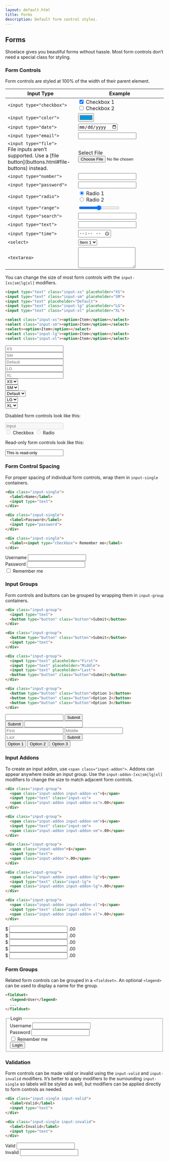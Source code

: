 ```yaml
---
layout: default.html
title: Forms
description: Default form control styles.
---
```


## Forms

Shoelace gives you beautiful forms without hassle. Most form controls don’t need a special class for styling.

### Form Controls

Form controls are styled at 100% of the width of their parent element.

<table class="table table-bordered">
  <thead>
    <tr>
      <th>Input Type</th>
      <th>Example</th>
    </tr>
  </thead>
  <tbody>
    <tr>
      <td><code>&lt;input type=&quot;checkbox&quot;&gt;</code></td>
      <td>
        <label><input type="checkbox" checked> Checkbox 1</label><br>
        <label><input type="checkbox"> Checkbox 2</label>
      </td>
    </tr>
    <tr>
      <td><code>&lt;input type=&quot;color&quot;&gt;</code></td>
      <td><input type="color" value="#0099dd"></td>
    </tr>
    <tr>
      <td><code>&lt;input type=&quot;date&quot;&gt;</code></td>
      <td><input type="date"></td>
    </tr>
    <tr>
      <td><code>&lt;input type=&quot;email&quot;&gt;</code></td>
      <td><input type="email"></td>
    </tr>
    <tr>
      <td>
        <code>&lt;input type=&quot;file&quot;&gt;</code>
        <br>
        <span class="text-small text-secondary">
          File inputs aren’t supported. Use a [file button](buttons.html#file-buttons) instead.
        </span>
      </td>
      <td>
        <label class="button button-block">Select File <input type="file"></label>
      </td>
    </tr>
    <tr>
      <td><code>&lt;input type=&quot;number&quot;&gt;</code></td>
      <td><input type="number"></td>
    </tr>
    <tr>
      <td><code>&lt;input type=&quot;password&quot;&gt;</code></td>
      <td><input type="password"></td>
    </tr>
    <tr>
      <td><code>&lt;input type=&quot;radio&quot;&gt;</code></td>
      <td>
        <label><input type="Radio" name="radio" checked> Radio 1</label><br>
        <label><input type="Radio" name="radio"> Radio 2</label>
      </td>
    </tr>
    <tr>
      <td><code>&lt;input type=&quot;range&quot;&gt;</code></td>
      <td><input type="range"></td>
    </tr>
    <tr>
      <td><code>&lt;input type=&quot;search&quot;&gt;</code></td>
      <td><input type="search"></td>
    </tr>
    <tr>
      <td><code>&lt;input type=&quot;text&quot;&gt;</code></td>
      <td><input type="text"></td>
    </tr>
    <tr>
      <td><code>&lt;input type=&quot;time&quot;&gt;</code></td>
      <td><input type="time"></td>
    </tr>
    <tr>
      <td><code>&lt;select&gt;</code></td>
      <td>
        <select>
          <option>Item 1</option>
          <option>Item 2</option>
          <option>Item 3</option>
        </select>
      </td>
    </tr>
    <tr>
      <td><code>&lt;textarea&gt;</code></td>
      <td><textarea rows="4"></textarea></td>
    </tr>
  </tbody>
</table>

You can change the size of most form controls with the `input-[xs|sm|lg|xl]` modifiers.

```html
<input type="text" class="input-xs" placeholder="XS">
<input type="text" class="input-sm" placeholder="SM">
<input type="text" placeholder="Default">
<input type="text" class="input-lg" placeholder="LG">
<input type="text" class="input-xl" placeholder="XL">

<select class="input-xs"><option>Item</option></select>
<select class="input-sm"><option>Item</option></select>
<select><option>Item</option></select>
<select class="input-lg"><option>Item</option></select>
<select class="input-xl"><option>Item</option></select>
```

<div class="two-column">
  <div class="column">
    <div class="input-single">
      <input type="text" class="input-xs" placeholder="XS">
    </div>
    <div class="input-single">
      <input type="text" class="input-sm" placeholder="SM">
    </div>
    <div class="input-single">
      <input type="text" placeholder="Default">
    </div>
    <div class="input-single">
      <input type="text" class="input-lg" placeholder="LG">
    </div>
    <div class="input-single">
      <input type="text" class="input-xl" placeholder="XL">
    </div>
  </div>

  <div class="column">
    <div class="input-single">
      <select class="input-xs"><option>XS</option></select>
    </div>
    <div class="input-single">
      <select class="input-sm"><option>SM</option></select>
    </div>
    <div class="input-single">
      <select><option>Default</option></select>
    </div>
    <div class="input-single">
      <select class="input-lg"><option>LG</option></select>
    </div>
    <div class="input-single">
      <select class="input-xl"><option>XL</option></select>
    </div>
  </div>
</div>

Disabled form controls look like this:

<div class="input-single">
  <input type="text" placeholder="Input" disabled>
</div>

<div class="input-single">
  <label><input type="checkbox" disabled> Checkbox</label>
  <label><input type="radio" disabled> Radio</label>
</div>

Read-only form controls look like this:

<div class="input-single">
  <input type="text" readonly value="This is read-only">
</div>

### Form Control Spacing

For proper spacing of individual form controls, wrap them in `input-single` containers.

```html
<div class="input-single">
  <label>Name</label>
  <input type="text">
</div>

<div class="input-single">
  <label>Password</label>
  <input type="password">
</div>

<div class="input-single">
  <label><input type="checkbox"> Remember me</label>
</div>
```

<div class="input-single">
  <label>Username</label>
  <input type="text">
</div>

<div class="input-single">
  <label>Password</label>
  <input type="password">
</div>

<div class="input-single">
  <label><input type="checkbox"> Remember me</label>
</div>

### Input Groups

Form controls and buttons can be grouped by wrapping them in `input-group` containers.

```html
<div class="input-group">
  <input type="text">
  <button type="button" class="button">Submit</button>
</div>

<div class="input-group">
  <button type="button" class="button">Submit</button>
  <input type="text">
</div>

<div class="input-group">
  <input type="text" placeholder="First">
  <input type="text" placeholder="Middle">
  <input type="text" placeholder="Last">
  <button type="button" class="button">Submit</button>
</div>

<div class="input-group">
  <button type="button" class="button">Option 1</button>
  <button type="button" class="button">Option 2</button>
  <button type="button" class="button">Option 3</button>
</div>
```

<div class="input-group">
  <input type="text">
  <button type="button">Submit</button>
</div>

<div class="input-group">
  <button type="button">Submit</button>
  <input type="text">
</div>

<div class="input-group">
  <input type="text" placeholder="First">
  <input type="text" placeholder="Middle">
  <input type="text" placeholder="Last">
  <button type="button">Submit</button>
</div>

<div class="input-group">
  <button type="button">Option 1</button>
  <button type="button">Option 2</button>
  <button type="button">Option 3</button>
</div>

### Input Addons

To create an input addon, use `<span class="input-addon">`. Addons can appear anywhere inside an input group. Use the `input-addon-[xs|sm|lg|xl]` modifiers to change the size to match adjacent form controls.

```html
<div class="input-group">
  <span class="input-addon input-addon-xs">$</span>
  <input type="text" class="input-xs">
  <span class="input-addon input-addon-xs">.00</span>
</div>

<div class="input-group">
  <span class="input-addon input-addon-sm">$</span>
  <input type="text" class="input-sm">
  <span class="input-addon input-addon-sm">.00</span>
</div>

<div class="input-group">
  <span class="input-addon">$</span>
  <input type="text">
  <span class="input-addon">.00</span>
</div>

<div class="input-group">
  <span class="input-addon input-addon-lg">$</span>
  <input type="text" class="input-lg">
  <span class="input-addon input-addon-lg">.00</span>
</div>

<div class="input-group">
  <span class="input-addon input-addon-xl">$</span>
  <input type="text" class="input-xl">
  <span class="input-addon input-addon-xl">.00</span>
</div>
```

<div class="input-single">
  <div class="input-group">
    <span class="input-addon input-addon-xs">$</span>
    <input type="text" class="input-xs">
    <span class="input-addon input-addon-xs">.00</span>
  </div>
</div>

<div class="input-single">
  <div class="input-group">
    <span class="input-addon input-addon-sm">$</span>
    <input type="text" class="input-sm">
    <span class="input-addon input-addon-sm">.00</span>
  </div>
</div>

<div class="input-single">
  <div class="input-group">
    <span class="input-addon">$</span>
    <input type="text">
    <span class="input-addon">.00</span>
  </div>
</div>

<div class="input-single">
  <div class="input-group">
    <span class="input-addon input-addon-lg">$</span>
    <input type="text" class="input-lg">
    <span class="input-addon input-addon-lg">.00</span>
  </div>
</div>

<div class="input-single">
  <div class="input-group">
    <span class="input-addon input-addon-xl">$</span>
    <input type="text" class="input-xl">
    <span class="input-addon input-addon-xl">.00</span>
  </div>
</div>

### Form Groups

Related form controls can be grouped in a `<fieldset>`. An optional `<legend>` can be used to display a name for the group.

```html
<fieldset>
  <legend>User</legend>
  ...
</fieldset>
```

<fieldset>
  <legend>Login</legend>
  <div class="input-single">
    <label>Username</label>
    <input type="text">
  </div>
  <div class="input-single">
    <label>Password</label>
    <input type="password">
  </div>
  <div class="input-single">
    <label>
      <input type="checkbox"> Remember me
    </label>
  </div>
  <div class="input-single">
    <button type="button">Login</button>
  </div>
</fieldset>

### Validation

Form controls can be made valid or invalid using the `input-valid` and `input-invalid` modifiers. It’s better to apply modifiers to the surrounding `input-single` so labels will be styled as well, but modifiers can be applied directly to form controls as needed.

```html
<div class="input-single input-valid">
  <label>Valid</label>
  <input type="text">
</div>

<div class="input-single input-invalid">
  <label>Invalid</label>
  <input type="text">
</div>
```

<div class="two-column">
  <div class="column">
    <div class="input-single input-valid">
      <label>Valid</label>
      <input type="text">
    </div>
  </div>

  <div class="column">
    <div class="input-single input-invalid">
      <label>Invalid</label>
      <input type="text">
    </div>
  </div>
</div>
